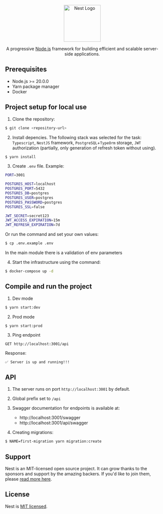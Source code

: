 <p align="center">
  <a href="http://nestjs.com/" target="blank"><img src="https://nestjs.com/img/logo-small.svg" width="120" alt="Nest Logo" /></a>
</p>

[circleci-image]: https://img.shields.io/circleci/build/github/nestjs/nest/master?token=abc123def456
[circleci-url]: https://circleci.com/gh/nestjs/nest

  <p align="center">A progressive <a href="http://nodejs.org" target="_blank">Node.js</a> framework for building efficient and scalable server-side applications.</p>
    <p align="center">
</p>

## Prerequisites

- Node.js >= 20.0.0
- Yarn package manager
- Docker

## Project setup for local use

1. Clone the repository:

```bash
$ git clone <repository-url>
```

2. Install depencies. The following stack was selected for the task: `Typescript`, `NestJS` framework, `PostgreSQL`+`TypeOrm` storage, `JWT` authorization (partially, only generation of refresh token without using).

```bash
$ yarn install
```

3. Create `.env` file. Example:

```bash
PORT=3001

POSTGRES_HOST=localhost
POSTGRES_PORT=5432
POSTGRES_DB=postgres
POSTGRES_USER=postgres
POSTGRES_PASSWORD=postgres
POSTGRES_SSL=false

JWT_SECRET=secret123
JWT_ACCESS_EXPIRATION=15m
JWT_REFRESH_EXPIRATION=7d
```

Or run the command and set your own values:

```bash
$ cp .env.example .env
```

In the main module there is a validation of env parameters

4. Start the infrastructure using the command:

```bash
$ docker-compose up -d
```

## Compile and run the project

1. Dev mode

```bash
$ yarn start:dev
```

2. Prod mode

```bash
$ yarn start:prod
```

3. Ping endpoint

```
GET http://localhost:3001/api
```

Response:

```
✅ Server is up and running!!!
```

## API

1. The server runs on port `http://localhost:3001` by default.
2. Global prefix set to `/api`
3. Swagger documentation for endpoints is available at:

   - http://localhost:3001/swagger
   - http://localhost:3001/api/swagger

4. Creating migrations:

```bash
$ NAME=first-migration yarn migration:create
```

## Support

Nest is an MIT-licensed open source project. It can grow thanks to the sponsors and support by the amazing backers. If you'd like to join them, please [read more here](https://docs.nestjs.com/support).

## License

Nest is [MIT licensed](https://github.com/nestjs/nest/blob/master/LICENSE).
